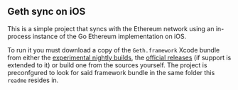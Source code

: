 ## Geth sync on iOS

This is a simple project that syncs with the Ethereum network using an in-process
instance of the Go Ethereum implementation on iOS.

To run it you must download a copy of the `Geth.framework` Xcode bundle from either the
[experimental nightly builds](https://bintray.com/karalabe/ethereum/geth-develop/view),
the [official releases](https://github.com/ethereum/go-ethereum/wiki/Building-Ethereum)
(if support is extended to it) or build one from the sources yourself. The project is
preconfgured to look for said framework bundle in the same folder this `readme` resides
in.
